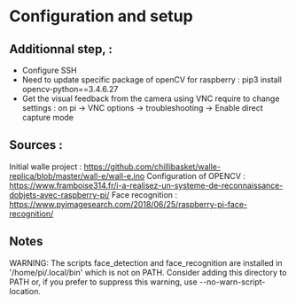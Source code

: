 # Configuration and setup


## Additionnal step, : 

- Configure SSH 
- Need to update specific package of openCV for raspberry : pip3 install opencv-python==3.4.6.27
- Get the visual feedback from the camera using VNC require to change settings : on pi -> VNC options -> troubleshooting -> Enable direct capture mode

## Sources : 
Initial walle project : https://github.com/chillibasket/walle-replica/blob/master/wall-e/wall-e.ino
Configuration of OPENCV : https://www.framboise314.fr/i-a-realisez-un-systeme-de-reconnaissance-dobjets-avec-raspberry-pi/ 
Face recognition : https://www.pyimagesearch.com/2018/06/25/raspberry-pi-face-recognition/

## Notes 
 WARNING: The scripts face_detection and face_recognition are installed in '/home/pi/.local/bin' which is not on PATH.
  Consider adding this directory to PATH or, if you prefer to suppress this warning, use --no-warn-script-location.

